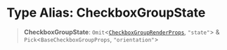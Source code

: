 # Type Alias: CheckboxGroupState

> **CheckboxGroupState**: `Omit`\<[`CheckboxGroupRenderProps`](CheckboxGroupRenderProps.md), `"state"`\> & `Pick`\<`BaseCheckboxGroupProps`, `"orientation"`\>
